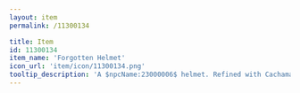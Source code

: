 ```yaml
---
layout: item
permalink: /11300134

title: Item
id: 11300134
item_name: 'Forgotten Helmet'
icon_url: 'item/icon/11300134.png'
tooltip_description: 'A $npcName:23000006$ helmet. Refined with Cachamaxai stone shards. A product of the wisdom of ancient civilizations, it''s lighter and sturdier than it appears.'
---
```

